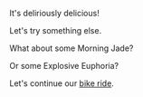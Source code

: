 It's deliriously delicious!

Let's try something else.

What about some Morning Jade?

Or some Explosive Euphoria?

Let's continue our [bike ride](bikeride.md).